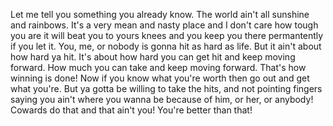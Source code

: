 Let me tell you something you already know. The world ain't all sunshine and rainbows. It's a very mean and nasty place and I don't care how tough you are it will beat you to yours knees and you keep you there permantently if you let it. You, me, or nobody is gonna hit as hard as life. But it ain't about how hard ya hit. It's about how hard you can get hit and keep moving forward. How much you can take and keep moving forward. That's how winning is done! Now if you know what you're worth then go out and get what you're. But ya gotta be willing to take the hits, and not pointing fingers saying you ain't where you wanna be because of him, or her, or anybody! Cowards do that and that ain't you! You're better than that!

